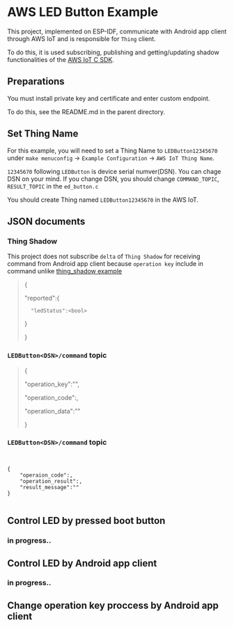 # AWS LED Button Example

This project, implemented on ESP-IDF, communicate with Android app client through AWS IoT and is responsible for `Thing` client.

To do this, it is used subscribing, publishing and getting/updating shadow functionalities of the [AWS IoT C SDK](https://github.com/aws/aws-iot-device-sdk-embedded-C).

## Preparations

You must install private key and certificate and enter custom endpoint.

To do this, see the README.md in the parent directory.

## Set Thing Name

For this example, you will need to set a Thing Name to `LEDButton12345670` under `make menuconfig` -> `Example Configuration` -> `AWS IoT Thing Name`.

`12345670` following `LEDButton` is device serial numver(DSN). You can chage DSN on your mind. If you change DSN, you should change `COMMAND_TOPIC`, `RESULT_TOPIC` in the `ed_button.c`

You should create Thing named `LEDButton12345670` in the AWS IoT.

## JSON documents

### Thing Shadow

This project does not subscribe `delta` of `Thing Shadow` for receiving command from Android app client because `operation key` include in command unlike [thing_shadow example](https://github.com/espressif/esp-idf/tree/master/examples/protocols/aws_iot/thing_shadow)

>{
>
>	"reported":{
>
>		"ledStatus":<bool>
>
>	}
>
>}

### `LEDButton<DSN>/command` topic

>{
>
>	"operation_key":"<String>",
>
>	"operation_code":<Integer>,
>
>	"operation_data":"<String>"
>
>}

### `LEDButton<DSN>/command` topic

<pre><code>

{
	"operaion_code":<Integer>,
	"operation_result":<bool>,
	"result_message":"<String>"
}

</code></pre>

## Control LED by pressed boot button

### in progress..

## Control LED by Android app client

### in progress..

## Change operation key proccess by Android app client